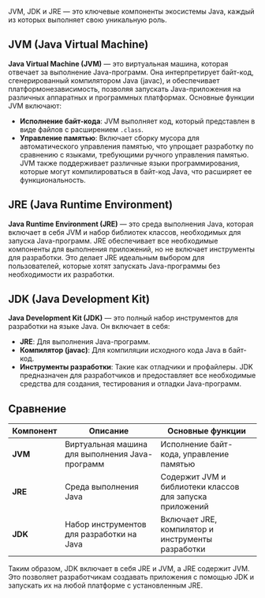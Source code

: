 JVM, JDK и JRE — это ключевые компоненты экосистемы Java, каждый из которых выполняет свою уникальную роль.
## JVM (Java Virtual Machine)
**Java Virtual Machine (JVM)** — это виртуальная машина, которая отвечает за выполнение Java-программ. Она интерпретирует байт-код, сгенерированный компилятором Java (javac), и обеспечивает платформонезависимость, позволяя запускать Java-приложения на различных аппаратных и программных платформах. Основные функции JVM включают:
- **Исполнение байт-кода**: JVM выполняет код, который представлен в виде файлов с расширением `.class`.
- **Управление памятью**: Включает сборку мусора для автоматического управления памятью, что упрощает разработку по сравнению с языками, требующими ручного управления памятью.
JVM также поддерживает различные языки программирования, которые могут компилироваться в байт-код Java, что расширяет ее функциональность.
## JRE (Java Runtime Environment)
**Java Runtime Environment (JRE)** — это среда выполнения Java, которая включает в себя JVM и набор библиотек классов, необходимых для запуска Java-программ. JRE обеспечивает все необходимые компоненты для выполнения приложений, но не включает инструменты для разработки. Это делает JRE идеальным выбором для пользователей, которые хотят запускать Java-программы без необходимости их разработки.
## JDK (Java Development Kit)
**Java Development Kit (JDK)** — это полный набор инструментов для разработки на языке Java. Он включает в себя:
- **JRE**: Для выполнения Java-программ.
- **Компилятор (javac)**: Для компиляции исходного кода Java в байт-код.
- **Инструменты разработки**: Такие как отладчики и профайлеры.
JDK предназначен для разработчиков и предоставляет все необходимые средства для создания, тестирования и отладки Java-программ.
## Сравнение

| Компонент | Описание | Основные функции |
|-----------|----------|------------------|
| **JVM**   | Виртуальная машина для выполнения Java-программ | Исполнение байт-кода, управление памятью |
| **JRE**   | Среда выполнения Java | Содержит JVM и библиотеки классов для запуска приложений |
| **JDK**   | Набор инструментов для разработки на Java | Включает JRE, компилятор и инструменты разработки |
Таким образом, JDK включает в себя JRE и JVM, а JRE содержит JVM. Это позволяет разработчикам создавать приложения с помощью JDK и запускать их на любой платформе с установленным JRE.
